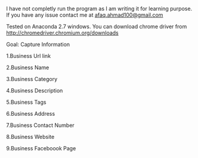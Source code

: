 I have not completly run the program as I am writing it for learning purpose. If you have any issue contact me at afaq.ahmad100@gmail.com


Tested on Anaconda 2.7 windows. You can download chrome driver from http://chromedriver.chromium.org/downloads


Goal: Capture Information 

1.Business Url link

2.Business Name

3.Business Category

4.Business Description	

5.Business Tags

6.Business Address

7.Business Contact Number

8.Business Website

9.Business Faceboook Page
